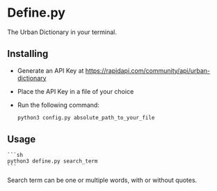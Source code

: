 Define.py
=========
The Urban Dictionary in your terminal.

Installing
----------

- Generate an API Key at https://rapidapi.com/community/api/urban-dictionary
- Place the API Key in a file of your choice
- Run the following command:



    ```sh
    python3 config.py absolute_path_to_your_file
    ```

Usage
-----

    ```sh
    python3 define.py search_term
    ```
    
Search term can be one or multiple words, with or without quotes.

